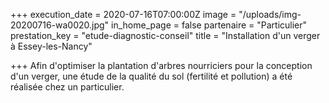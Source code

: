 +++
execution_date = 2020-07-16T07:00:00Z
image = "/uploads/img-20200716-wa0020.jpg"
in_home_page = false
partenaire = "Particulier"
prestation_key = "etude-diagnostic-conseil"
title = "Installation d'un verger à Essey-les-Nancy"

+++
Afin d'optimiser la plantation d'arbres nourriciers pour la conception d'un verger, une étude de la qualité du sol (fertilité et pollution) a été réalisée chez un particulier.